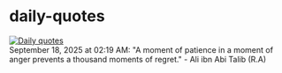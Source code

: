 # daily-quotes
[![Daily quotes](https://github.com/ceepu8/daily-quotes/actions/workflows/daily-quote.yml/badge.svg)](https://github.com/ceepu8/daily-quotes/actions/workflows/daily-quote.yml)<br/>
September 18, 2025 at 02:19 AM: "A moment of patience in a moment of anger prevents a thousand moments of regret." - Ali ibn Abi Talib (R.A)
